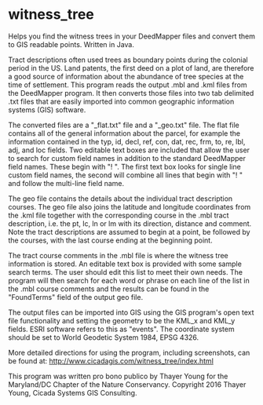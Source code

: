 # witness_tree
Helps you find the witness trees in your DeedMapper files and convert them to GIS readable points. Written in Java.

Tract descriptions often used trees as boundary points during the colonial period in the US. Land patents, the first
deed on a plot of land, are therefore a good source of information about the abundance of tree species at the time of
settlement.  This program reads the output .mbl and .kml files from the DeedMapper program. It then converts those files
into two tab delimited .txt files that are easily imported into common geographic information systems (GIS) software.

The converted files are a "_flat.txt" file and a "_geo.txt" file. The flat file contains all of the general information 
about the parcel, for example the information contained in the typ, id, decl, ref, con, dat, rec, frm, to, re, lbl, adj, 
and loc fields. Two editable text boxes are included that allow the user to search for custom field names in addition to
the standard DeedMapper field names. These begin with "! ". The first text box looks for single line custom field names,
the second will combine all lines that begin with "! " and follow the multi-line field name.

The geo file contains the details about the individual tract description courses. The geo file also joins the latitude 
and longitude coordinates from the .kml file together with the corresponding course in the .mbl tract description, i.e.
the pt, lc, ln or lm with its direction, distance and comment. Note the tract descriptions are assumed to begin at a 
point, be followed by the courses, with the last course ending at the beginning point.

The tract course comments in the .mbl file is where the witness tree information is stored. An editable text box is 
provided with some sample search terms. The user should edit this list to meet their own needs. The program will then 
search for each word or phrase on each line of the list in the .mbl course comments and the results can be found in the 
"FoundTerms" field of the output geo file.

The output files can be imported into GIS using the GIS program's open text file functionality and setting the geometry
to be the KML_x and KML_y fields. ESRI software refers to this as "events". The coordinate system should be set to World 
Geodetic System 1984, EPSG 4326.

More detailed directions for using the program, including screenshots, can be found at:
http://www.cicadagis.com/witness_tree/index.html

This program was written pro bono publico by Thayer Young for the Maryland/DC Chapter of the Nature Conservancy. 
Copyright 2016 Thayer Young, Cicada Systems GIS Consulting.

